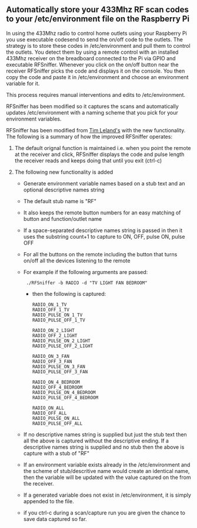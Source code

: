 ## Automatically store your 433Mhz RF scan codes to your /etc/environment file on the Raspberry Pi

In using the 433Mhz radio to control home outlets using your Raspberry Pi you use executable codesend to send the on/off code to the outlets.
The strategy is to store these codes in /etc/environment and pull them to control the outlets. You detect them by using a remote control with
an installed 433Mhz receiver on the breadboard connected to the Pi via GPIO and executable RFSniffer. Whenever you click on the on/off button
near the receiver RFSniffer picks the code and displays it on the console. You then copy the code and paste it in /etc/environment and choose
an environment variable for it.

This process requires manual interventions and edits to /etc/environment.

RFSniffer has been modified so it captures the scans and automatically updates /etc/environment with a naming scheme that you pick for your 
environment variables.

RFSniffer has been modified from [Tim Leland's](https://github.com/timleland/rfoutlet) with the new functionality. The following is a summary of
how the improved RFSniffer operates:

  

 1. The default orignal function is maintained
      i.e. when you point the remote at the receiver and click, RFSniffer displays the code and pulse length the receiver reads and
      keeps doing that until you exit (ctrl-c) 
      
  2. The following new functionality is added    

      - Generate environment variable names based on a stub text and an optional descriptive names string
      - The default stub name is "RF"
      - It also keeps the remote button numbers for an easy matching of button and function/outlet name
      - If a space-separated descriptive names string is passed in then it uses the substring count+1 to capture to ON, OFF, pulse ON, pulse OFF
       - For all the buttons on the remote including the button that turns on/off all the devices listening to the remote

       - For example if the following arguments are passed:

              ./RFSniffer -b RADIO -d "TV LIGHT FAN BEDROOM"

         - then the following is captured:
         
               RADIO_ON_1_TV
               RADIO_OFF_1_TV
               RADIO_PULSE_ON_1_TV
               RADIO_PULSE_OFF_1_TV

               RADIO_ON_2_LIGHT
               RADIO_OFF_2_LIGHT
               RADIO_PULSE_ON_2_LIGHT
               RADIO_PULSE_OFF_2_LIGHT

               RADIO_ON_3_FAN
               RADIO_OFF_3_FAN
               RADIO_PULSE_ON_3_FAN
               RADIO_PULSE_OFF_3_FAN

               RADIO_ON_4_BEDROOM
               RADIO_OFF_4_BEDROOM
               RADIO_PULSE_ON_4_BEDROOM
               RADIO_PULSE_OFF_4_BEDROOM
 
               RADIO_ON_ALL
               RADIO_OFF_ALL
               RADIO_PULSE_ON_ALL
               RADIO_PULSE_OFF_ALL

      - If no descriptive names string is supplied but just the stub text then all the above is captured without the descriptive ending.
        If a descriptive names string is supplied and no stub then the above is capture with a stub of "RF"
 
      - If an environment variable exists already in the /etc/environment and the scheme of stub/descritive name would create an identical name, then the variable will be updated with the value captured on the from the receiver. 

      - If a generated variable does not exist in /etc/environment, it is simply appended to the file.

      - if you ctrl-c during a scan/capture run you are given the chance to save data captured so far.  
